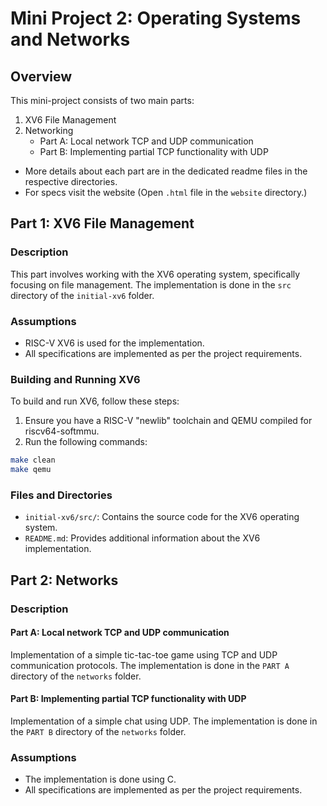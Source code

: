 # Mini Project 2: Operating Systems and Networks

## Overview

This mini-project consists of two main parts:

1. XV6 File Management
2. Networking
    - Part A: Local network TCP and UDP communication
    - Part B: Implementing partial TCP functionality with UDP

- More details about each part are in the dedicated readme files in the respective directories.
- For specs visit the website (Open `.html` file in the `website` directory.)

## Part 1: XV6 File Management

### Description

This part involves working with the XV6 operating system, specifically focusing on file management. The implementation is done in the `src` directory of the `initial-xv6` folder.

### Assumptions

- RISC-V XV6 is used for the implementation.
- All specifications are implemented as per the project requirements.

### Building and Running XV6

To build and run XV6, follow these steps:

1. Ensure you have a RISC-V "newlib" toolchain and QEMU compiled for riscv64-softmmu.
2. Run the following commands:

```sh
make clean
make qemu
```

### Files and Directories

- `initial-xv6/src/`: Contains the source code for the XV6 operating system.
- `README.md`: Provides additional information about the XV6 implementation.

## Part 2: Networks

### Description

#### Part A: Local network TCP and UDP communication

Implementation of a simple tic-tac-toe game using TCP and UDP communication protocols. The implementation is done in the `PART A` directory of the `networks` folder.

#### Part B: Implementing partial TCP functionality with UDP

Implementation of a simple chat using UDP. The implementation is done in the `PART B` directory of the `networks` folder.

### Assumptions

- The implementation is done using C.
- All specifications are implemented as per the project requirements.
